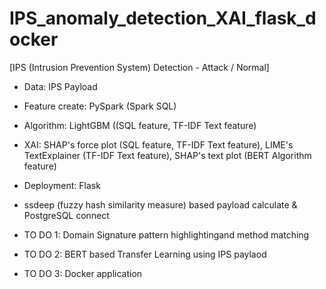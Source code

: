 # IPS_anomaly_detection_XAI_flask_docker

[IPS (Intrusion Prevention System) Detection - Attack / Normal]

- Data: IPS Payload
- Feature create: PySpark (Spark SQL)
- Algorithm: LightGBM ((SQL feature, TF-IDF Text feature)
- XAI: SHAP's force plot (SQL feature, TF-IDF Text feature), LIME's TextExplainer (TF-IDF Text feature), SHAP's text plot (BERT Algorithm feature)
- Deployment: Flask
- ssdeep (fuzzy hash similarity measure) based payload calculate & PostgreSQL connect

- TO DO 1: Domain Signature pattern highlightingand method matching
- TO DO 2: BERT based Transfer Learning using IPS paylaod
- TO DO 3: Docker application

